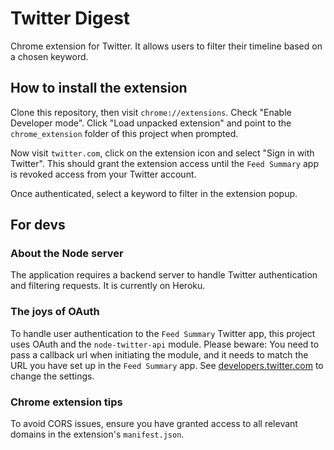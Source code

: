 # Twitter Digest
Chrome extension for Twitter. It allows users to filter their timeline based on a chosen keyword.

## How to install the extension
Clone this repository, then visit `chrome://extensions`.
Check "Enable Developer mode".
Click "Load unpacked extension" and point to the `chrome_extension` folder of this project when prompted.

Now visit `twitter.com`, click on the extension icon and select "Sign in with Twitter". This should grant the extension access until the `Feed Summary` app is revoked access from your Twitter account.

Once authenticated, select a keyword to filter in the extension popup.

## For devs

### About the Node server
The application requires a backend server to handle Twitter authentication and filtering requests.
It is currently on Heroku.

### The joys of OAuth
To handle user authentication to the `Feed Summary` Twitter app, this project uses OAuth and the `node-twitter-api` module.
Please beware: You need to pass a callback url when initiating the module, and it needs to match the URL you have set up in the `Feed Summary` app. See [developers.twitter.com](http://developers.twitter.com) to change the settings.

### Chrome extension tips
To avoid CORS issues, ensure you have granted access to all relevant domains in the extension's `manifest.json`.


